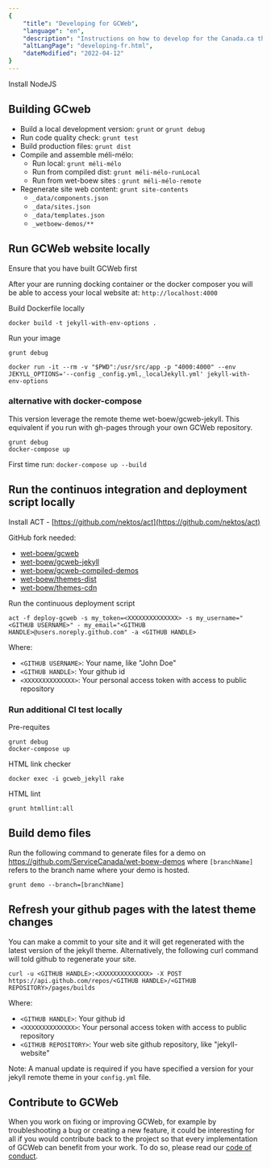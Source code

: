 ```yaml
---
{
	"title": "Developing for GCWeb",
	"language": "en",
	"description": "Instructions on how to develop for the Canada.ca theme.",
	"altLangPage": "developing-fr.html",
	"dateModified": "2022-04-12"
}
---
```


Install NodeJS

## Building GCweb

* Build a local development version: `grunt` or `grunt debug`
* Run code quality check: `grunt test`
* Build production files: `grunt dist`
* Compile and assemble méli-mélo:
  * Run local: `grunt méli-mélo`
  * Run from compiled dist: `grunt méli-mélo-runLocal`
  * Run from wet-boew sites : `grunt méli-mélo-remote`
* Regenerate site web content: `grunt site-contents`
  * `_data/components.json`
  * `_data/sites.json`
  * `_data/templates.json`
  * `_wetboew-demos/**`

## Run GCWeb website locally

Ensure that you have built GCWeb first

After your are running docking container or the docker composer you will be able to access your local website at: `http://localhost:4000`

Build Dockerfile locally

```shell
docker build -t jekyll-with-env-options .
```

Run your image

```shell
grunt debug

docker run -it --rm -v "$PWD":/usr/src/app -p "4000:4000" --env JEKYLL_OPTIONS='--config _config.yml,_localJekyll.yml' jekyll-with-env-options
```

### alternative with docker-compose

This version leverage the remote theme wet-boew/gcweb-jekyll. This equivalent if you run with gh-pages through your own GCWeb repository.

```shell
grunt debug
docker-compose up
```

First time run: `docker-compose up --build`

## Run the continuos integration and deployment script locally

Install ACT - [https://github.com/nektos/act](https://github.com/nektos/act)

GitHub fork needed:

* [wet-boew/gcweb](https://github.com/wet-boew/gcweb)
* [wet-boew/gcweb-jekyll](https://github.com/wet-boew/gcweb-jekyll)
* [wet-boew/gcweb-compiled-demos](https://github.com/wet-boew/gcweb-compiled-demos)
* [wet-boew/themes-dist](https://github.com/wet-boew/themes-dist)
* [wet-boew/themes-cdn](https://github.com/wet-boew/themes-cdn)

Run the continuous deployment script

```shell
act -f deploy-gcweb -s my_token=<XXXXXXXXXXXXXX> -s my_username="<GITHUB USERNAME>" - my_email="<GITHUB HANDLE>@users.noreply.github.com" -a <GITHUB HANDLE>
```

Where:

* `<GITHUB USERNAME>`: Your name, like "John Doe"
* `<GITHUB HANDLE>`: Your github id
* `<XXXXXXXXXXXXXX>`: Your personal access token with access to public repository

### Run additional CI test locally

Pre-requites

```shell
grunt debug
docker-compose up

```

HTML link checker

```shell
docker exec -i gcweb_jekyll rake
```

HTML lint

```shell
grunt htmllint:all
```

## Build demo files

Run the following command to generate files for a demo on <https://github.com/ServiceCanada/wet-boew-demos> where `[branchName]` refers to the branch name where your demo is hosted.

`grunt demo --branch=[branchName]`

## Refresh your github pages with the latest theme changes

You can make a commit to your site and it will get regenerated with the latest version of the jekyll theme. Alternatively, the following curl command will told github to regenerate your site.

```shell
curl -u <GITHUB HANDLE>:<XXXXXXXXXXXXXX> -X POST https://api.github.com/repos/<GITHUB HANDLE>/<GITHUB REPOSITORY>/pages/builds
```

Where:

* `<GITHUB HANDLE>`: Your github id
* `<XXXXXXXXXXXXXX>`: Your personal access token with access to public repository
* `<GITHUB REPOSITORY>`: Your web site github repository, like "jekyll-website"

Note: A manual update is required if you have specified a version for your jekyll remote theme in your `config.yml` file.

## Contribute to GCWeb

When you work on fixing or improving GCWeb, for example by troubleshooting a bug or creating a new feature, it could be interesting for all if you would contribute back to the project so that every implementation of GCWeb can benefit from your work. To do so, please read our [code of conduct](https://github.com/wet-boew/GCWeb/blob/master/CONTRIBUTING.md).
